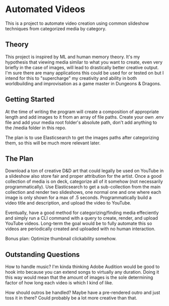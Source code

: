 # Automated Videos

This is a project to automate video creation using common slideshow techniques from categorized media by category.

## Theory

This project is inspired by ML and human memory theory.
It's my hypothesis that viewing media similar to what you want to create, even very briefly in the case of images, will lead to drastically better creative output.
I'm sure there are many applications this could be used for or tested on but I intend for this to "supercharge" my creativity and ability in both worldbuilding and improvisation as a game master in Dungeons & Dragons.

## Getting Started

At the time of writing the program will create a composition of appropriate length and add images to it from an array of file paths.
Create your own .env file and add your media root folder's absolute path, don't add anything to the /media folder in this repo.

The plan is to use Elasticsearch to get the images paths after categorizing them, so this will be much more relevant later.

## The Plan

Download a ton of creative D&D art that could legally be used on YouTube in a slideshow also store fair and proper attribution for the artist.
Once a good collection of media is on deck, categorize all of it somehow (not necessarily programmatically).
Use Elasticsearch to get a sub-collection from the main collection and render two slideshows, one normal one and one where each image is only shown for a max of .5 seconds.
Programmatically build a video title and description, and upload the video to YouTube.

Eventually, have a good method for categorizing/finding media effeciently and simply run a CLI command with a query to create, render, and upload YouTube videos.
Long-term the goal would be to fully automate this so videos are periodically created and uploaded with no human interaction.

Bonus plan: Optimize thumbnail clickability somehow.

## Outstanding Questions

How to handle music? I'm kinda thinking Adobe Audition would be good to hook into because you can extend songs to virtually any duration.
Doing it this way would mean that the amount of images is the sole determining factor of how long each video is which I kind of like. 

How should outros be handled? Maybe have a pre-rendered outro and just toss it in there? Could probably be a lot more creative than that.
